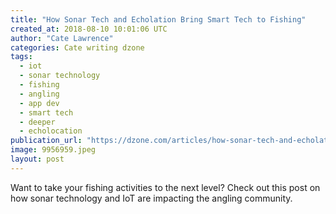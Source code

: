 ```yaml
---
title: "How Sonar Tech and Echolation Bring Smart Tech to Fishing"
created_at: 2018-08-10 10:01:06 UTC
author: "Cate Lawrence"
categories: Cate writing dzone
tags: 
  - iot
  - sonar technology
  - fishing
  - angling
  - app dev
  - smart tech
  - deeper
  - echolocation
publication_url: "https://dzone.com/articles/how-sonar-tech-and-echolation-bring-smart-tech-to"
image: 9956959.jpeg
layout: post
---
```

Want to take your fishing activities to the next level? Check out this post on how sonar technology and IoT are impacting the angling community.

